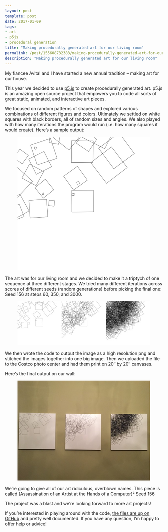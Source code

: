 ```yaml
---
layout: post
template: post
date: 2017-01-09
tags:
- art
- p5js
- procedural generation
title: "Making procedurally generated art for our living room"
permalink: /post/155608732383/making-procedurally-generated-art-for-our-living
description: "Making procedurally generated art for our living room"
---
```

<p>My fiancee Avital and I have started a new annual tradition – making art for our house.</p><p>This year we decided to use&nbsp;<a href="https://p5js.org/">p5.js</a>&nbsp;to create procedurally generated art. p5.js is an amazing open source project that empowers you to code all sorts of great static, animated, and interactive art pieces.<br></p><p>We focused on random patterns of shapes and explored various combinations of different figures and colors. Ultimately we settled on white squares with black borders, all of random sizes and angles. We also played with how many iterations the program would run (i.e. how many squares it would create). Here’s a sample output:</p><figure class="tmblr-full" data-orig-height="5760" data-orig-width="5760"><img src="/images/0105a9a0e4a5ca9f618e702c124fc6e78f1e390f48058b20128e402a1c236eab.png" data-orig-height="5760" data-orig-width="5760"></figure><p>The art was for our living room and we decided to make it a triptych of one sequence at three different stages. We tried many different iterations across scores of different seeds (random generations) before picking the final one: Seed 156 at steps 60, 350, and 3000.</p><figure class="tmblr-full" data-orig-height="1440" data-orig-width="4320"><img src="/images/442d902cf53ae82c4adfd0e19c05c7f19af13f3912ff41d18802e540d18e90d3.jpg" data-orig-height="1440" data-orig-width="4320"></figure><p>We then wrote the code to output the image as a high resolution png and stitched the images together into one big image. Then we uploaded the file to the Costco photo center and had them print on 20″ by 20″ canvases.</p><p>Here’s the final output on our wall:</p><figure class="tmblr-full" data-orig-height="2448" data-orig-width="3264"><img src="/images/7884f75ceeb53f7f27dd313d2b2ac6111bceafe09765023ef1c188124d10fa86.jpg" data-orig-height="2448" data-orig-width="3264"></figure><p>We’re going to give all of our art ridiculous, overblown names. This piece is called (Assassination of an Artist at the Hands of a Computer)² Seed 156</p><p>The project was a blast and we’re looking forward to more art projects!</p><p>If you’re interested in playing around with the code, <a href="https://github.com/randylubin/Art-Projects">the files are up on GitHub</a>&nbsp;and pretty well documented. If you have any question, I’m happy to offer help or advice!</p>